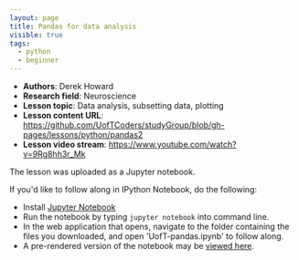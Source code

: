 ```yaml
---
layout: page
title: Pandas for data analysis
visible: true
tags:
  - python
  - beginner
---
```


 - **Authors**: Derek Howard
 - **Research field**: Neuroscience
 - **Lesson topic**: Data analysis, subsetting data, plotting
 - **Lesson content URL**: <https://github.com/UofTCoders/studyGroup/blob/gh-pages/lessons/python/pandas2>
 - **Lesson video stream**: <https://www.youtube.com/watch?v=9Rg8hh3r_Mk>

The lesson was uploaded as a Jupyter notebook. 

If you'd like to follow along in IPython Notebook, do the following:

  - Install [Jupyter Notebook](https://jupyter.readthedocs.org/en/latest/install.html)
  - Run the notebook by typing `jupyter notebook` into command line.
  - In the web application that opens, navigate to the folder containing the files you downloaded, and open 'UofT-pandas.ipynb' to follow along.
  - A pre-rendered version of the notebook may be [viewed here](https://nbviewer.jupyter.org/github/UofTCoders/studyGroup/blob/gh-pages/lessons/python/pandas2/UofT-pandas.ipynb).
